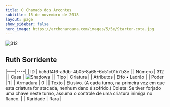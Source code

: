 ```yaml
---
title: O Chamado dos Arcontes
subtitle: 15 de novembro de 2018
layout: page
show_sidebar: false
hero_image: https://archonarcana.com/images/5/5e/Starter-cota.jpg
---
```


![312](https://cdn.keyforgegame.com/media/card_front/pt/341_312_V2H6733WRV33_pt.png)

## Ruth Sorridente

|----|----|
| ID | bc5df4f6-a9db-4b05-8a65-6c51c01b7b3e |
| Número | 312 |
| Casa | ![Shadows](https://archonarcana.com/images/thumb/e/ee/Shadows.png/22px-Shadows.png "Sombras") |
| Tipo | Criatura |
| Atributos | Elfo • Ladrão |
| Poder | 1 |
| Armadura | 0 |
| Texto | Elusivo. (A cada turno, na primeira vez em que esta criatura for atacada, nenhum dano é sofrido.) Coleta: Se tiver forjado uma chave neste turno, assuma o controle de uma criatura inimiga no flanco. |
| Raridade | Rara |
